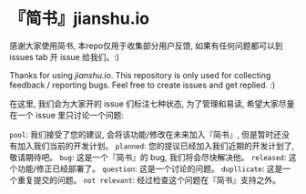 『简书』jianshu.io
==========

感谢大家使用简书, 本repo仅用于收集部分用户反馈, 如果有任何问题都可以到 issues tab 开 issue 给我们。:)

Thanks for using *jianshu.io*. This repository is only used for collecting feedback / reporting bugs. Feel free to create issues and get replied. :) 


在这里, 我们会为大家开的 issue 们标注七种状态, 为了管理和易读, 希望大家尽量在一个 issue 里只讨论一个问题:

`pool`: 我们接受了您的建议, 会将该功能/修改在未来加入『简书』, 但是暂时还没有加入我们当前的开发计划。
`planned`: 您的提议已经加入我们近期的开发计划了, 敬请期待吧。
`bug`: 这是一个『简书』的 bug, 我们将会尽快解决他。
`released`: 这个功能/修正已经部署了。
`question`: 这是一个讨论的问题。
`dupllicate`: 这是一个重复提交的问题。
`not relevant`: 经过检查这个问题在『简书』支持之外。